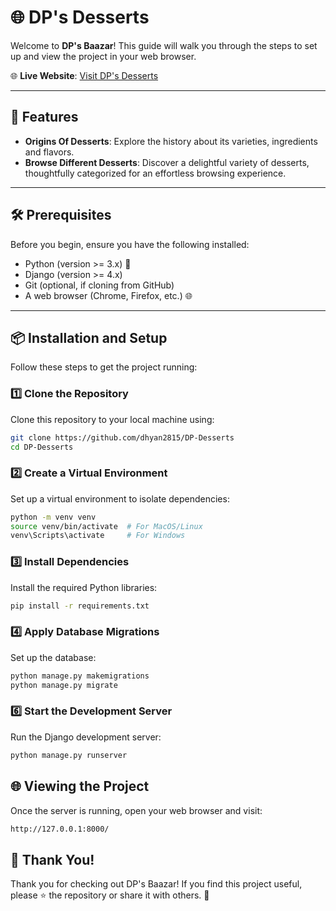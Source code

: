 # 🌐 DP's Desserts

Welcome to **DP's Baazar**! This guide will walk you through the steps to set up and view the project in your web browser.

🌐 **Live Website**: [Visit DP's Desserts](https://dpdesserts.pythonanywhere.com/)

---

## 🚀 Features
- **Origins Of Desserts**: Explore the history about its varieties, ingredients and flavors.
- **Browse Different Desserts**: Discover a delightful variety of desserts, thoughtfully categorized for an effortless browsing experience.
---

## 🛠️ Prerequisites

Before you begin, ensure you have the following installed:

- Python (version >= 3.x) 🐍
- Django (version >= 4.x)
- Git (optional, if cloning from GitHub)
- A web browser (Chrome, Firefox, etc.) 🌐

---

## 📦 Installation and Setup

Follow these steps to get the project running:

### 1️⃣ Clone the Repository
Clone this repository to your local machine using:
```bash
git clone https://github.com/dhyan2815/DP-Desserts
cd DP-Desserts

```
### 2️⃣ Create a Virtual Environment
Set up a virtual environment to isolate dependencies:
```bash
python -m venv venv
source venv/bin/activate  # For MacOS/Linux
venv\Scripts\activate     # For Windows

```
### 3️⃣ Install Dependencies
Install the required Python libraries:
```bash
pip install -r requirements.txt

```
### 4️⃣ Apply Database Migrations
Set up the database:
```bash
python manage.py makemigrations
python manage.py migrate

```
### 6️⃣ Start the Development Server
Run the Django development server:
```bash
python manage.py runserver

```
## 🌐 Viewing the Project
Once the server is running, open your web browser and visit:
```bash
http://127.0.0.1:8000/

```
## 🎉 Thank You!
Thank you for checking out DP's Baazar! If you find this project useful, please ⭐ the repository or share it with others. 🚀